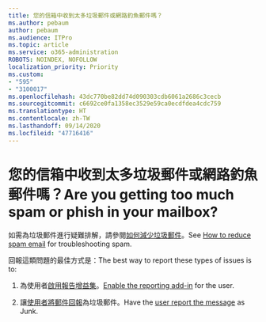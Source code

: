 ```yaml
---
title: 您的信箱中收到太多垃圾郵件或網路釣魚郵件嗎？
ms.author: pebaum
author: pebaum
ms.audience: ITPro
ms.topic: article
ms.service: o365-administration
ROBOTS: NOINDEX, NOFOLLOW
localization_priority: Priority
ms.custom:
- "595"
- "3100017"
ms.openlocfilehash: 43dc770be82dd74d090303cdb6061a2686c3cecb
ms.sourcegitcommit: c6692ce0fa1358ec3529e59ca0ecdfdea4cdc759
ms.translationtype: HT
ms.contentlocale: zh-TW
ms.lasthandoff: 09/14/2020
ms.locfileid: "47716416"
---
```

# <a name="are-you-getting-too-much-spam-or-phish-in-your-mailbox"></a><span data-ttu-id="9e6eb-102">您的信箱中收到太多垃圾郵件或網路釣魚郵件嗎？</span><span class="sxs-lookup"><span data-stu-id="9e6eb-102">Are you getting too much spam or phish in your mailbox?</span></span>

<span data-ttu-id="9e6eb-103">如需為垃圾郵件進行疑難排解，請參閱[如何減少垃圾郵件](https://docs.microsoft.com/microsoft-365/security/office-365-security/anti-spam-protection)。</span><span class="sxs-lookup"><span data-stu-id="9e6eb-103">See [How to reduce spam email](https://docs.microsoft.com/microsoft-365/security/office-365-security/anti-spam-protection) for troubleshooting spam.</span></span>
  
<span data-ttu-id="9e6eb-104">回報這類問題的最佳方式是：</span><span class="sxs-lookup"><span data-stu-id="9e6eb-104">The best way to report these types of issues is to:</span></span>
  
1. <span data-ttu-id="9e6eb-105">為使用者[啟用報告增益集](https://docs.microsoft.com/microsoft-365/security/office-365-security/enable-the-report-message-add-in)。</span><span class="sxs-lookup"><span data-stu-id="9e6eb-105">[Enable the reporting add-in](https://docs.microsoft.com/microsoft-365/security/office-365-security/enable-the-report-message-add-in) for the user.</span></span>

2. <span data-ttu-id="9e6eb-106">讓[使用者將郵件回報](https://support.office.com/article/b5caa9f1-cdf3-4443-af8c-ff724ea719d2)為垃圾郵件。</span><span class="sxs-lookup"><span data-stu-id="9e6eb-106">Have the [user report the message](https://support.office.com/article/b5caa9f1-cdf3-4443-af8c-ff724ea719d2) as Junk.</span></span>
